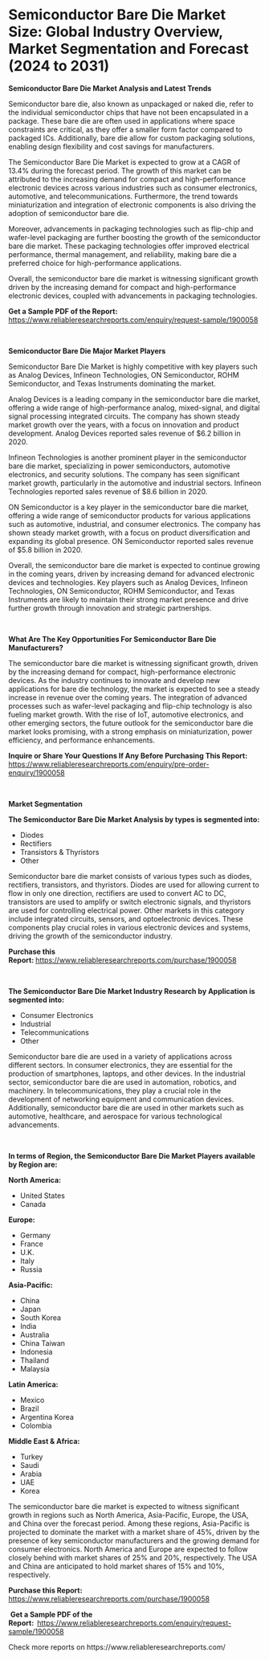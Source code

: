 <p><h1>Semiconductor Bare Die Market Size: Global Industry Overview, Market Segmentation and Forecast (2024 to 2031)</h1></p><p><strong>Semiconductor Bare Die Market Analysis and Latest Trends</strong></p>
<p><p>Semiconductor bare die, also known as unpackaged or naked die, refer to the individual semiconductor chips that have not been encapsulated in a package. These bare die are often used in applications where space constraints are critical, as they offer a smaller form factor compared to packaged ICs. Additionally, bare die allow for custom packaging solutions, enabling design flexibility and cost savings for manufacturers.</p><p>The Semiconductor Bare Die Market is expected to grow at a CAGR of 13.4% during the forecast period. The growth of this market can be attributed to the increasing demand for compact and high-performance electronic devices across various industries such as consumer electronics, automotive, and telecommunications. Furthermore, the trend towards miniaturization and integration of electronic components is also driving the adoption of semiconductor bare die.</p><p>Moreover, advancements in packaging technologies such as flip-chip and wafer-level packaging are further boosting the growth of the semiconductor bare die market. These packaging technologies offer improved electrical performance, thermal management, and reliability, making bare die a preferred choice for high-performance applications.</p><p>Overall, the semiconductor bare die market is witnessing significant growth driven by the increasing demand for compact and high-performance electronic devices, coupled with advancements in packaging technologies.</p></p>
<p><strong>Get a Sample PDF of the Report:&nbsp;</strong> <a href="https://www.reliableresearchreports.com/enquiry/request-sample/1900058">https://www.reliableresearchreports.com/enquiry/request-sample/1900058</a></p>
<p>&nbsp;</p>
<p><strong>Semiconductor Bare Die Major Market Players</strong></p>
<p><p>Semiconductor Bare Die Market is highly competitive with key players such as Analog Devices, Infineon Technologies, ON Semiconductor, ROHM Semiconductor, and Texas Instruments dominating the market. </p><p>Analog Devices is a leading company in the semiconductor bare die market, offering a wide range of high-performance analog, mixed-signal, and digital signal processing integrated circuits. The company has shown steady market growth over the years, with a focus on innovation and product development. Analog Devices reported sales revenue of $6.2 billion in 2020.</p><p>Infineon Technologies is another prominent player in the semiconductor bare die market, specializing in power semiconductors, automotive electronics, and security solutions. The company has seen significant market growth, particularly in the automotive and industrial sectors. Infineon Technologies reported sales revenue of $8.6 billion in 2020.</p><p>ON Semiconductor is a key player in the semiconductor bare die market, offering a wide range of semiconductor products for various applications such as automotive, industrial, and consumer electronics. The company has shown steady market growth, with a focus on product diversification and expanding its global presence. ON Semiconductor reported sales revenue of $5.8 billion in 2020.</p><p>Overall, the semiconductor bare die market is expected to continue growing in the coming years, driven by increasing demand for advanced electronic devices and technologies. Key players such as Analog Devices, Infineon Technologies, ON Semiconductor, ROHM Semiconductor, and Texas Instruments are likely to maintain their strong market presence and drive further growth through innovation and strategic partnerships.</p></p>
<p>&nbsp;</p>
<p><strong>What Are The Key Opportunities For Semiconductor Bare Die Manufacturers?</strong></p>
<p><p>The semiconductor bare die market is witnessing significant growth, driven by the increasing demand for compact, high-performance electronic devices. As the industry continues to innovate and develop new applications for bare die technology, the market is expected to see a steady increase in revenue over the coming years. The integration of advanced processes such as wafer-level packaging and flip-chip technology is also fueling market growth. With the rise of IoT, automotive electronics, and other emerging sectors, the future outlook for the semiconductor bare die market looks promising, with a strong emphasis on miniaturization, power efficiency, and performance enhancements.</p></p>
<p><strong>Inquire or Share Your Questions If Any Before Purchasing This Report:</strong> <a href="https://www.reliableresearchreports.com/enquiry/pre-order-enquiry/1900058">https://www.reliableresearchreports.com/enquiry/pre-order-enquiry/1900058</a></p>
<p>&nbsp;</p>
<p><strong>Market Segmentation</strong></p>
<p><strong>The Semiconductor Bare Die Market Analysis by types is segmented into:</strong></p>
<p><ul><li>Diodes</li><li>Rectifiers</li><li>Transistors & Thyristors</li><li>Other</li></ul></p>
<p><p>Semiconductor bare die market consists of various types such as diodes, rectifiers, transistors, and thyristors. Diodes are used for allowing current to flow in only one direction, rectifiers are used to convert AC to DC, transistors are used to amplify or switch electronic signals, and thyristors are used for controlling electrical power. Other markets in this category include integrated circuits, sensors, and optoelectronic devices. These components play crucial roles in various electronic devices and systems, driving the growth of the semiconductor industry.</p></p>
<p><strong>Purchase this Report:&nbsp;</strong><a href="https://www.reliableresearchreports.com/purchase/1900058">https://www.reliableresearchreports.com/purchase/1900058</a></p>
<p>&nbsp;</p>
<p><strong>The Semiconductor Bare Die Market Industry Research by Application is segmented into:</strong></p>
<p><ul><li>Consumer Electronics</li><li>Industrial</li><li>Telecommunications</li><li>Other</li></ul></p>
<p><p>Semiconductor bare die are used in a variety of applications across different sectors. In consumer electronics, they are essential for the production of smartphones, laptops, and other devices. In the industrial sector, semiconductor bare die are used in automation, robotics, and machinery. In telecommunications, they play a crucial role in the development of networking equipment and communication devices. Additionally, semiconductor bare die are used in other markets such as automotive, healthcare, and aerospace for various technological advancements.</p></p>
<p>&nbsp;</p>
<p><strong>In terms of Region, the Semiconductor Bare Die Market Players available by Region are:</strong></p>
<p>
    <p> <strong> North America: </strong>
        <ul>
            <li>United States</li>
            <li>Canada</li>
        </ul>
        </p> 
    <p> <strong> Europe: </strong>
        <ul>
            <li>Germany</li>
            <li>France</li>
            <li>U.K.</li>
            <li>Italy</li>
            <li>Russia</li>
        </ul>
        </p> 
    <p> <strong> Asia-Pacific: </strong>
        <ul>
            <li>China</li>
            <li>Japan</li>
            <li>South Korea</li>
            <li>India</li>
            <li>Australia</li>
            <li>China Taiwan</li>
            <li>Indonesia</li>
            <li>Thailand</li>
            <li>Malaysia</li>
        </ul>
        </p> 
    <p> <strong> Latin America: </strong>
        <ul>
            <li>Mexico</li>
            <li>Brazil</li>
            <li>Argentina Korea</li>
            <li>Colombia</li>
        </ul>
        </p> 
    <p> <strong> Middle East & Africa: </strong>
        <ul>
            <li>Turkey</li>
            <li>Saudi</li>
            <li>Arabia</li>
            <li>UAE</li>
            <li>Korea</li>
        </ul>
    </p>
    </p>
<p><p>The semiconductor bare die market is expected to witness significant growth in regions such as North America, Asia-Pacific, Europe, the USA, and China over the forecast period. Among these regions, Asia-Pacific is projected to dominate the market with a market share of 45%, driven by the presence of key semiconductor manufacturers and the growing demand for consumer electronics. North America and Europe are expected to follow closely behind with market shares of 25% and 20%, respectively. The USA and China are anticipated to hold market shares of 15% and 10%, respectively.</p></p>
<p><strong>Purchase this Report: </strong><a href="https://www.reliableresearchreports.com/purchase/1900058">https://www.reliableresearchreports.com/purchase/1900058</a></p>
<p>&nbsp;<strong>Get a Sample PDF of the Report:&nbsp;&nbsp;</strong><a href="https://www.reliableresearchreports.com/enquiry/request-sample/1900058">https://www.reliableresearchreports.com/enquiry/request-sample/1900058</a></p>
<p><strong></strong></p>
<p>Check more reports on https://www.reliableresearchreports.com/</p>